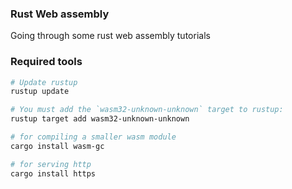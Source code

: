 ### Rust Web assembly

Going through some rust web assembly tutorials

### Required tools

```bash
# Update rustup
rustup update

# You must add the `wasm32-unknown-unknown` target to rustup:
rustup target add wasm32-unknown-unknown

# for compiling a smaller wasm module
cargo install wasm-gc

# for serving http
cargo install https
```
